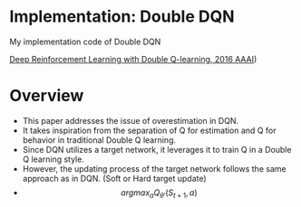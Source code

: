 # Implementation: Double DQN

My implementation code of Double DQN

[Deep Reinforcement Learning with Double Q-learning, 2016 AAAI](https://arxiv.org/pdf/1509.06461.pdf))

# Overview

- This paper addresses the issue of overestimation in DQN.
- It takes inspiration from the separation of Q for estimation and Q for behavior in traditional Double Q learning.
- Since DQN utilizes a target network, it leverages it to train Q in a Double Q learning style.
- However, the updating process of the target network follows the same approach as in DQN. (Soft or Hard target update)
- $$ argmax_a Q_{\theta'}(S_{t+1}, a) $$
